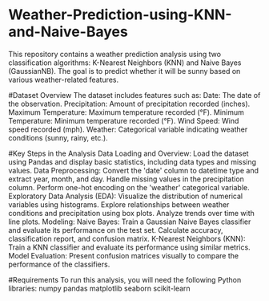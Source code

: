 # Weather-Prediction-using-KNN-and-Naive-Bayes
This repository contains a weather prediction analysis using two classification algorithms: K-Nearest Neighbors (KNN) and Naive Bayes (GaussianNB). The goal is to predict whether it will be sunny based on various weather-related features.

#Dataset Overview
The dataset includes features such as:
Date: The date of the observation.
Precipitation: Amount of precipitation recorded (inches).
Maximum Temperature: Maximum temperature recorded (°F).
Minimum Temperature: Minimum temperature recorded (°F).
Wind Speed: Wind speed recorded (mph).
Weather: Categorical variable indicating weather conditions (sunny, rainy, etc.).

#Key Steps in the Analysis
Data Loading and Overview: Load the dataset using Pandas and display basic statistics, including data types and missing values.
Data Preprocessing:
Convert the 'date' column to datetime type and extract year, month, and day.
Handle missing values in the precipitation column.
Perform one-hot encoding on the 'weather' categorical variable.
Exploratory Data Analysis (EDA):
Visualize the distribution of numerical variables using histograms.
Explore relationships between weather conditions and precipitation using box plots.
Analyze trends over time with line plots.
Modeling:
Naive Bayes: Train a Gaussian Naive Bayes classifier and evaluate its performance on the test set. Calculate accuracy, classification report, and confusion matrix.
K-Nearest Neighbors (KNN): Train a KNN classifier and evaluate its performance using similar metrics.
Model Evaluation: Present confusion matrices visually to compare the performance of the classifiers.

#Requirements
To run this analysis, you will need the following Python libraries:
numpy
pandas
matplotlib
seaborn
scikit-learn
